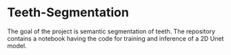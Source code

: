 # Teeth-Segmentation
The goal of the project is semantic segmentation of teeth. The repository contains a notebook having the code for training and inference of a 2D Unet model. 
